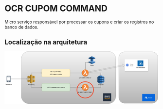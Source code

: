 # OCR CUPOM COMMAND

Micro serviço responsável por processar os cupons e criar os registros no banco de dados.

## Localização na arquitetura

![](Arquitetura%20Command.drawio.png)



